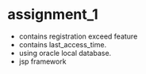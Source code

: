 # assignment_1

* contains registration exceed feature
* contains last_access_time.
* using oracle local database.
* jsp framework

